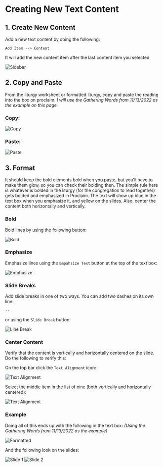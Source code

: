 # Creating New Text Content

## 1. Create New Content
 Add a new text content by doing the following:

  ```
  Add Item --> Content
  ```

It will add the new content item after the last content item you selected. 

 ![Sidebar](../assets/images/editing_content/add_item.png)
 

## 2. Copy and Paste
 From the liturgy worksheet or formatted liturgy, copy and paste the reading into the box on proclaim. <i>I will use the Gathering Words from 11/13/2022 as the example on this page.</i>

### Copy: 

 ![Copy](../assets/images/editing_content/copy.png)

### Paste:
 
 ![Paste](../assets/images/editing_content/paste.png)

## 3. Format
 It should keep the bold elements bold when you paste, but you’ll have to make them glow, so you can check their bolding then. The simple rule here is whatever is bolded in the liturgy (for the congregation to read together) gets bolded and emphasized in Proclaim. The text will show up blue in the text box when you emphasize it, and yellow on the slides. Also, center the content both horizontally and vertically.
 
### Bold
  Bold lines by using the following button:

  ![Bold](../assets/images/editing_content/bold.png)

### Emphasize
  Emphasize lines using the ```Empahsize Text``` button at the top of the text box:

  ![Emphasize](../assets/images/editing_content/emphasize.png)

### Slide Breaks
  Add slide breaks in one of two ways. You can add two dashes on its own line:

  ```
  --
  ```

  or using the ```Slide Break``` button:

  ![Line Break](../assets/images/editing_content/linebreak.png)

### Center Content
  Verify that the content is vertically and horizontally centered on the slide. Do the following to verify this:

  On the top bar click the ```Text Alignment``` icon:

  ![Text Alignment](../assets/images/editing_content/textalignment.png)

  Select the middle item in the list of nine (both vertically and horizontally centered):

  ![Text Alignment](../assets/images/editing_content/lineallignment_all.png)

### Example
  Doing all of this ends up with the following in the text box: <i>(Using the Gathering Words from 11/13/2022 as the example)</i>

  ![Formatted](../assets/images/editing_content/formatted_textbox.png)
  
  And the following look on the slides:

  ![Slide 1](../assets/images/editing_content/slides1.png)
  ![Slide 2](../assets/images/editing_content/slides2.png)